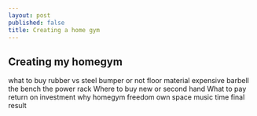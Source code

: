 ```yaml
---
layout: post
published: false
title: Creating a home gym
---
```


## Creating my homegym

what to buy
	rubber vs steel
    bumper or not
    floor material
    expensive barbell
    the bench
    the power rack
Where to buy
	new or second hand
What to pay
	return on investment
why homegym
	freedom
    own space
    music
    time
final result 

